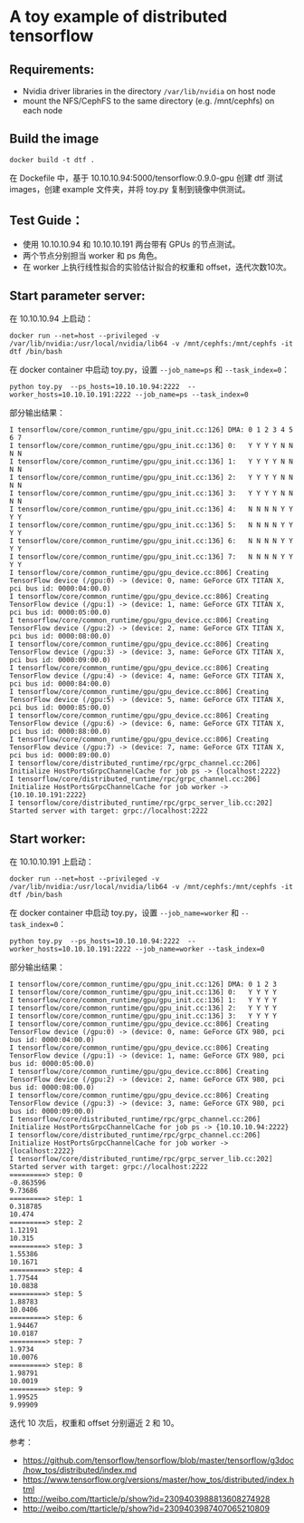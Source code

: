 # A toy example of distributed tensorflow

## Requirements:
* Nvidia driver libraries in the directory `/var/lib/nvidia` on host node
* mount the NFS/CephFS to the same directory (e.g. /mnt/cephfs) on each node

## Build the image
```
docker build -t dtf .
```
在 Dockefile 中，基于 10.10.10.94:5000/tensorflow:0.9.0-gpu 创建 dtf 测试 images，创建 example 文件夹，并将 toy.py 复制到镜像中供测试。

## Test Guide：
* 使用 10.10.10.94 和 10.10.10.191 两台带有 GPUs 的节点测试。
* 两个节点分别担当 worker 和 ps 角色。
* 在 worker 上执行线性拟合的实验估计拟合的权重和 offset，迭代次数10次。

## Start parameter server:
在 10.10.10.94 上启动：
```
docker run --net=host --privileged -v /var/lib/nvidia:/usr/local/nvidia/lib64 -v /mnt/cephfs:/mnt/cephfs -it dtf /bin/bash
```

在 docker container 中启动 toy.py，设置 `--job_name=ps` 和 `--task_index=0`：
```
python toy.py  --ps_hosts=10.10.10.94:2222  --worker_hosts=10.10.10.191:2222 --job_name=ps --task_index=0
```
部分输出结果：
```
I tensorflow/core/common_runtime/gpu/gpu_init.cc:126] DMA: 0 1 2 3 4 5 6 7
I tensorflow/core/common_runtime/gpu/gpu_init.cc:136] 0:   Y Y Y Y N N N N
I tensorflow/core/common_runtime/gpu/gpu_init.cc:136] 1:   Y Y Y Y N N N N
I tensorflow/core/common_runtime/gpu/gpu_init.cc:136] 2:   Y Y Y Y N N N N
I tensorflow/core/common_runtime/gpu/gpu_init.cc:136] 3:   Y Y Y Y N N N N
I tensorflow/core/common_runtime/gpu/gpu_init.cc:136] 4:   N N N N Y Y Y Y
I tensorflow/core/common_runtime/gpu/gpu_init.cc:136] 5:   N N N N Y Y Y Y
I tensorflow/core/common_runtime/gpu/gpu_init.cc:136] 6:   N N N N Y Y Y Y
I tensorflow/core/common_runtime/gpu/gpu_init.cc:136] 7:   N N N N Y Y Y Y
I tensorflow/core/common_runtime/gpu/gpu_device.cc:806] Creating TensorFlow device (/gpu:0) -> (device: 0, name: GeForce GTX TITAN X, pci bus id: 0000:04:00.0)
I tensorflow/core/common_runtime/gpu/gpu_device.cc:806] Creating TensorFlow device (/gpu:1) -> (device: 1, name: GeForce GTX TITAN X, pci bus id: 0000:05:00.0)
I tensorflow/core/common_runtime/gpu/gpu_device.cc:806] Creating TensorFlow device (/gpu:2) -> (device: 2, name: GeForce GTX TITAN X, pci bus id: 0000:08:00.0)
I tensorflow/core/common_runtime/gpu/gpu_device.cc:806] Creating TensorFlow device (/gpu:3) -> (device: 3, name: GeForce GTX TITAN X, pci bus id: 0000:09:00.0)
I tensorflow/core/common_runtime/gpu/gpu_device.cc:806] Creating TensorFlow device (/gpu:4) -> (device: 4, name: GeForce GTX TITAN X, pci bus id: 0000:84:00.0)
I tensorflow/core/common_runtime/gpu/gpu_device.cc:806] Creating TensorFlow device (/gpu:5) -> (device: 5, name: GeForce GTX TITAN X, pci bus id: 0000:85:00.0)
I tensorflow/core/common_runtime/gpu/gpu_device.cc:806] Creating TensorFlow device (/gpu:6) -> (device: 6, name: GeForce GTX TITAN X, pci bus id: 0000:88:00.0)
I tensorflow/core/common_runtime/gpu/gpu_device.cc:806] Creating TensorFlow device (/gpu:7) -> (device: 7, name: GeForce GTX TITAN X, pci bus id: 0000:89:00.0)
I tensorflow/core/distributed_runtime/rpc/grpc_channel.cc:206] Initialize HostPortsGrpcChannelCache for job ps -> {localhost:2222}
I tensorflow/core/distributed_runtime/rpc/grpc_channel.cc:206] Initialize HostPortsGrpcChannelCache for job worker -> {10.10.10.191:2222}
I tensorflow/core/distributed_runtime/rpc/grpc_server_lib.cc:202] Started server with target: grpc://localhost:2222
```

## Start worker:
在 10.10.10.191 上启动：
```
docker run --net=host --privileged -v /var/lib/nvidia:/usr/local/nvidia/lib64 -v /mnt/cephfs:/mnt/cephfs -it dtf /bin/bash
```

在 docker container 中启动 toy.py，设置 `--job_name=worker` 和 `--task_index=0`：
```
python toy.py  --ps_hosts=10.10.10.94:2222  --worker_hosts=10.10.10.191:2222 --job_name=worker --task_index=0
```

部分输出结果：
```
I tensorflow/core/common_runtime/gpu/gpu_init.cc:126] DMA: 0 1 2 3
I tensorflow/core/common_runtime/gpu/gpu_init.cc:136] 0:   Y Y Y Y
I tensorflow/core/common_runtime/gpu/gpu_init.cc:136] 1:   Y Y Y Y
I tensorflow/core/common_runtime/gpu/gpu_init.cc:136] 2:   Y Y Y Y
I tensorflow/core/common_runtime/gpu/gpu_init.cc:136] 3:   Y Y Y Y
I tensorflow/core/common_runtime/gpu/gpu_device.cc:806] Creating TensorFlow device (/gpu:0) -> (device: 0, name: GeForce GTX 980, pci bus id: 0000:04:00.0)
I tensorflow/core/common_runtime/gpu/gpu_device.cc:806] Creating TensorFlow device (/gpu:1) -> (device: 1, name: GeForce GTX 980, pci bus id: 0000:05:00.0)
I tensorflow/core/common_runtime/gpu/gpu_device.cc:806] Creating TensorFlow device (/gpu:2) -> (device: 2, name: GeForce GTX 980, pci bus id: 0000:08:00.0)
I tensorflow/core/common_runtime/gpu/gpu_device.cc:806] Creating TensorFlow device (/gpu:3) -> (device: 3, name: GeForce GTX 980, pci bus id: 0000:09:00.0)
I tensorflow/core/distributed_runtime/rpc/grpc_channel.cc:206] Initialize HostPortsGrpcChannelCache for job ps -> {10.10.10.94:2222}
I tensorflow/core/distributed_runtime/rpc/grpc_channel.cc:206] Initialize HostPortsGrpcChannelCache for job worker -> {localhost:2222}
I tensorflow/core/distributed_runtime/rpc/grpc_server_lib.cc:202] Started server with target: grpc://localhost:2222
=========> step: 0
-0.863596
9.73686
=========> step: 1
0.318785
10.474
=========> step: 2
1.12191
10.315
=========> step: 3
1.55386
10.1671
=========> step: 4
1.77544
10.0838
=========> step: 5
1.88783
10.0406
=========> step: 6
1.94467
10.0187
=========> step: 7
1.9734
10.0076
=========> step: 8
1.98791
10.0019
=========> step: 9
1.99525
9.99909
```

迭代 10 次后，权重和 offset 分别逼近 2 和 10。

参考：
* https://github.com/tensorflow/tensorflow/blob/master/tensorflow/g3doc/how_tos/distributed/index.md
* https://www.tensorflow.org/versions/master/how_tos/distributed/index.html
* http://weibo.com/ttarticle/p/show?id=2309403988813608274928
* http://weibo.com/ttarticle/p/show?id=2309403987407065210809
